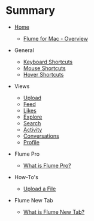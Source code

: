 # Summary

* [Home](README.md)
  * [Flume for Mac - Overview](home/overview.md)
* General
  * [Keyboard Shortcuts](general/keyboard-shortcuts.md)
  * [Mouse Shortcuts](general/mouse-shortcuts.md)
  * [Hover Shortcuts](general/hover-shortcuts.md)
* Views
  * [Upload](views/upload.md)
  * [Feed](views/feed.md)
  * [Likes](views/likes.md)
  * [Explore](views/explore.md)
  * [Search](views/search.md)
  * [Activity](views/activity.md)
  * [Conversations](views/conversations.md)
  * [Profile](views/profile.md)

* Flume Pro
  * [What is Flume Pro?](flume-pro/what-is-flume-pro.md)
* How-To's
  * [Upload a File](how-tos/upload-a-file.md)
* Flume New Tab
  * [What is Flume New Tab?](flume-new-tab/what-is-flume-new-tab.md)

